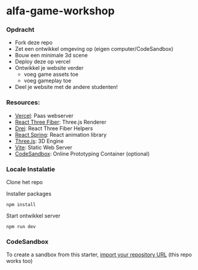 # alfa-game-workshop

### Opdracht

- Fork deze repo
- Zet een ontwikkel omgeving op (eigen computer/CodeSandbox)
- Bouw een minimale 3d scene
- Deploy deze op vercel
- Ontwikkel je website verder
  - voeg game assets toe
  - voeg gameplay toe
- Deel je website met de andere studenten!

### Resources:

- [Vercel](https://vercel.com/): Paas webserver
- [React Three Fiber](https://docs.pmnd.rs/react-three-fiber/): Three.js Renderer
- [Drei](https://github.com/pmndrs/drei): React Three Fiber Helpers
- [React Spring](http://https://www.react-spring.dev/): React animation library
- [Three.js](https://threejs.org/docs/index.html#manual/en/introduction/Creating-a-scene): 3D Engine
- [Vite](https://vitejs.dev/guide/): Static Web Server
- [CodeSandbox](https://codesandbox.io/docs/configuration): Online Prototyping Container (optional)

### Locale Instalatie

Clone het repo

Installer packages

```
npm install
```

Start ontwikkel server

```
npm run dev
```
### CodeSandbox
To create a sandbox from this starter, [import your repository URL](https://codesandbox.io/dashboard/repositories) (this repo works too)
